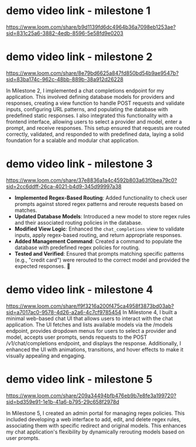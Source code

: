
# demo video link - milestone 1
https://www.loom.com/share/b9d1139fd6dc4964b36a7098eb1253ae?sid=831c25a6-3882-4edb-8596-5e58fd9e0203
# demo video link - milestone 2
https://www.loom.com/share/8e79bd6625a847fd850bd54b9ae9547b?sid=83ba174c-962c-48bb-889b-38a912d26228

In Milestone 2, I implemented a chat completions endpoint for my application. This involved defining database models for providers and responses, creating a view function to handle POST requests and validate inputs, configuring URL patterns, and populating the database with predefined static responses. I also integrated this functionality with a frontend interface, allowing users to select a provider and model, enter a prompt, and receive responses. This setup ensured that requests are routed correctly, validated, and responded to with predefined data, laying a solid foundation for a scalable and modular chat application.
# demo video link - milestone 3
https://www.loom.com/share/37e8836a1a4c4592b803a63f0bea79c0?sid=2cc6ddff-26ca-4021-b4d9-345d99997a38

- **Implemented Regex-Based Routing**: Added functionality to check user prompts against stored regex patterns and reroute requests based on matches.
- **Updated Database Models**: Introduced a new model to store regex rules and their associated routing policies in the database.
- **Modified View Logic**: Enhanced the `chat_completions` view to validate inputs, apply regex-based routing, and return appropriate responses.
- **Added Management Command**: Created a command to populate the database with predefined regex policies for routing.
- **Tested and Verified**: Ensured that prompts matching specific patterns (e.g., "credit card") were rerouted to the correct model and provided the expected responses. 🚀
# demo video link - milestone 4
https://www.loom.com/share/f9f3216a200f475ca4958f3873bd03ab?sid=a7017ac0-9578-4d26-a2a6-4c7cf9785454
In Milestone 4, I built a minimal web-based chat UI that allows users to interact with the chat application. The UI fetches and lists available models via the /models endpoint, provides dropdown menus for users to select a provider and model, accepts user prompts, sends requests to the POST /v1/chat/completions endpoint, and displays the response. Additionally, I enhanced the UI with animations, transitions, and hover effects to make it visually appealing and engaging.
# demo video link - milestone 5
https://www.loom.com/share/209a34494bfb476eb9b7e8fe3a199720?sid=bd359e91-1e1b-41a6-b795-29c658f2978d

In Milestone 5, I created an admin portal for managing regex policies. This included developing a web interface to add, edit, and delete regex rules, associating them with specific redirect and original models. This enhances my chat application's flexibility by dynamically rerouting models based on user prompts.
